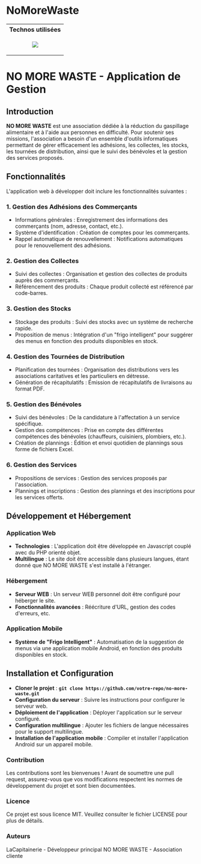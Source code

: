 # NoMoreWaste

<table>
   <tr>
       <th>Technos utilisées</th>
   </tr>
   <tr>
      <!-- Web Front -->
      <td>
         <p align="center">
           <a href="https://skillicons.dev">
             <img src="https://skillicons.dev/icons?i=nextjs,react,tailwind,js,ts,php,docker&perline=3" />
           </a>
         </p>
      </td>
   </tr>
</table>

# NO MORE WASTE - Application de Gestion
## Introduction
**NO MORE WASTE** est une association dédiée à la réduction du gaspillage alimentaire et à l'aide aux personnes en difficulté. Pour soutenir ses missions, l'association a besoin d'un ensemble d'outils informatiques permettant de gérer efficacement les adhésions, les collectes, les stocks, les tournées de distribution, ainsi que le suivi des bénévoles et la gestion des services proposés.

## Fonctionnalités
L'application web à développer doit inclure les fonctionnalités suivantes :

### 1. Gestion des Adhésions des Commerçants
- Informations générales : Enregistrement des informations des commerçants (nom, adresse, contact, etc.).
- Système d'identification : Création de comptes pour les commerçants.
- Rappel automatique de renouvellement : Notifications automatiques pour le renouvellement des adhésions.
### 2. Gestion des Collectes
- Suivi des collectes : Organisation et gestion des collectes de produits auprès des commerçants.
- Référencement des produits : Chaque produit collecté est référencé par code-barres.
### 3. Gestion des Stocks
- Stockage des produits : Suivi des stocks avec un système de recherche rapide.
- Proposition de menus : Intégration d'un "frigo intelligent" pour suggérer des menus en fonction des produits disponibles en stock.
### 4. Gestion des Tournées de Distribution
- Planification des tournées : Organisation des distributions vers les associations caritatives et les particuliers en détresse.
- Génération de récapitulatifs : Émission de récapitulatifs de livraisons au format PDF.
### 5. Gestion des Bénévoles
- Suivi des bénévoles : De la candidature à l'affectation à un service spécifique.
- Gestion des compétences : Prise en compte des différentes compétences des bénévoles (chauffeurs, cuisiniers, plombiers, etc.).
- Création de plannings : Édition et envoi quotidien de plannings sous forme de fichiers Excel.
### 6. Gestion des Services
- Propositions de services : Gestion des services proposés par l'association.
- Plannings et inscriptions : Gestion des plannings et des inscriptions pour les services offerts.
## Développement et Hébergement
### Application Web
- **Technologies** : L'application doit être développée en Javascript couplé avec du PHP orienté objet.
- **Multilingue** : Le site doit être accessible dans plusieurs langues, étant donné que NO MORE WASTE s'est installé à l'étranger.
### Hébergement
- **Serveur WEB** : Un serveur WEB personnel doit être configuré pour héberger le site.
- **Fonctionnalités avancées** : Réécriture d'URL, gestion des codes d'erreurs, etc.
### Application Mobile
- **Système de "Frigo Intelligent"** : Automatisation de la suggestion de menus via une application mobile Android, en fonction des produits disponibles en stock.
## Installation et Configuration
- **Cloner le projet** : **`git clone https://github.com/votre-repo/no-more-waste.git`**
- **Configuration du serveur** : Suivre les instructions pour configurer le serveur web.
- **Déploiement de l'application** : Déployer l'application sur le serveur configuré.
- **Configuration multilingue** : Ajouter les fichiers de langue nécessaires pour le support multilingue.
- **Installation de l'application mobile** : Compiler et installer l'application Android sur un appareil mobile.
### Contribution
Les contributions sont les bienvenues ! Avant de soumettre une pull request, assurez-vous que vos modifications respectent les normes de développement du projet et sont bien documentées.

### Licence
Ce projet est sous licence MIT. Veuillez consulter le fichier LICENSE pour plus de détails.

### Auteurs
LaCapitainerie - Développeur principal
NO MORE WASTE - Association cliente
